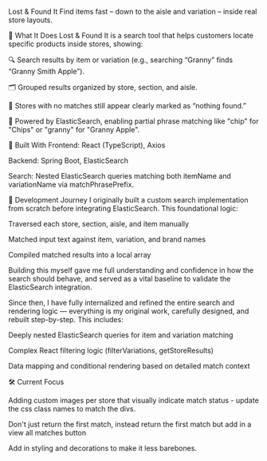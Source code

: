 Lost & Found It
Find items fast – down to the aisle and variation – inside real store layouts.

🧠 What It Does
Lost & Found It is a search tool that helps customers locate specific products inside stores, showing:

🔍 Search results by item or variation (e.g., searching “Granny” finds “Granny Smith Apple”).

🗂️ Grouped results organized by store, section, and aisle.

🚫 Stores with no matches still appear clearly marked as “nothing found.”

🧪 Powered by ElasticSearch, enabling partial phrase matching like "chip" for "Chips" or "granny" for "Granny Apple".

🧱 Built With
Frontend: React (TypeScript), Axios

Backend: Spring Boot, ElasticSearch

Search: Nested ElasticSearch queries matching both itemName and variationName via matchPhrasePrefix.

🔨 Development Journey
I originally built a custom search implementation from scratch before integrating ElasticSearch. This foundational logic:

Traversed each store, section, aisle, and item manually

Matched input text against item, variation, and brand names

Compiled matched results into a local array

Building this myself gave me full understanding and confidence in how the search should behave, and served as a vital baseline to validate the ElasticSearch integration.

Since then, I have fully internalized and refined the entire search and rendering logic — everything is my original work, carefully designed, and rebuilt step-by-step. This includes:

Deeply nested ElasticSearch queries for item and variation matching

Complex React filtering logic (filterVariations, getStoreResults)

Data mapping and conditional rendering based on detailed match context

🛠️ Current Focus

Adding custom images per store that visually indicate match status - update the css class names to match the divs. 

Don't just return the first match, instead return the first match but add in a view all matches button

Add in styling and decorations to make it less barebones.